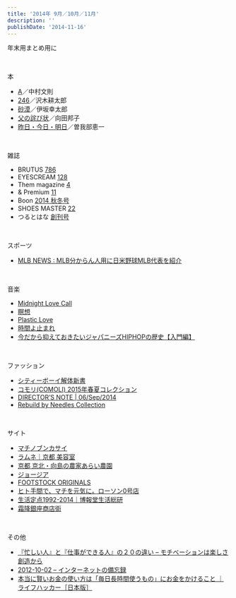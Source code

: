 ```yaml
---
title: '2014年 9月／10月／11月'
description: ''
publishDate: '2014-11-16'
---
```


<p>年末用まとめ用に</p>
<p>&nbsp;</p>
<p>本</p>
<ul>
<li><a href="http://www.amazon.co.jp/dp/4309023029/">A</a>／中村文則</li>
<li><a href="http://www.amazon.co.jp/dp/410123521X/">246</a>／沢木耕太郎</li>
<li><a href="http://www.amazon.co.jp/dp/4101250251/">砂漠</a>／伊坂幸太郎</li>
<li><a href="http://www.amazon.co.jp/dp/4167277212/">父の詫び状</a>／向田邦子</li>
<li><a href="http://www.amazon.co.jp/dp/4480426531/">昨日・今日・明日</a>／曽我部恵一</li>
</ul>
<p>&nbsp;</p>
<p>雑誌</p>
<ul>
<li>BRUTUS <a href="http://www.amazon.co.jp/dp/B0096PPXYS/">786</a></li>
<li>EYESCREAM <a href="http://www.amazon.co.jp/dp/B00M3D5VSI/">128</a></li>
<li>Them magazine <a href="http://www.amazon.co.jp/dp/B00O94B4WQ/">4</a></li>
<li>&amp; Premium <a href="http://www.amazon.co.jp/dp/B00N423DGO/">11</a></li>
<li>Boon <a href="http://www.amazon.co.jp/dp/4396850093/">2014 秋冬号</a></li>
<li>SHOES MASTER <a href="http://www.amazon.co.jp/dp/B00N203HCS/">22</a></li>
<li>つるとはな <a href="http://www.amazon.co.jp/dp/4908155003/">創刊号</a></li>
</ul>
<p>&nbsp;</p>
<p>スポーツ</p>
<ul>
<li><a href="http://blog.livedoor.jp/i6469/archives/41276665.html">MLB NEWS : MLB分からん人用に日米野球MLB代表を紹介</a></li>
</ul>
<p>&nbsp;</p>
<p>音楽</p>
<ul>
<li><a href="https://www.youtube.com/watch?v=4_hY3PAkfp0">Midnight Love Call</a></li>
<li><a href="https://www.youtube.com/watch?v=Msch4W9mgS0">瞑想</a></li>
<li><a href="https://www.youtube.com/watch?v=_yaV47tdisw">Plastic Love</a></li>
<li><a href="https://www.youtube.com/watch?v=FyAYWU6FyL0">時間よ止まれ</a></li>
<li><a href="http://blog.goope.jp/?eid=402">今だから抑えておきたいジャパニーズHIPHOPの歴史【入門編】</a></li>
</ul>
<p>&nbsp;</p>
<p>ファッション</p>
<ul>
<li><a href="http://verone.hatenadiary.com/entry/2014/10/13/124505">シティーボーイ解体新書</a></li>
<li><a href="http://www.fashion-press.net/collections/3529">コモリ(COMOLI) 2015年春夏コレクション</a></li>
<li><a href="http://www.nepenthes.co.jp/directors_note/20140906/dn.html">DIRECTOR’S NOTE | 06/Sep/2014</a></li>
<li><a href="http://www.nepenthes.co.jp/feature/48/f48.html">Rebuild by Needles Collection</a></li>
</ul>
<p>&nbsp;</p>
<p>サイト</p>
<ul>
<li><a href="http://machinobunkasai.info/">マチノブンカサイ</a></li>
<li><a href="http://lamune-kyoto.com/">ラムネ｜京都 美容室</a></li>
<li><a href="http://arai-nouen.net/">京都 京北・向島の農家あらい農園</a></li>
<li><a href="http://www.georgia.jp/">ジョージア</a></li>
<li><a href="http://footstockoriginals.com/">FOOTSTOCK ORIGINALS</a></li>
<li><a href="http://hitotema.lawson.jp/index.html">ヒト手間で、マチを元気に。ローソン0号店</a></li>
<li><a href="http://seikatsusoken.jp/teiten2014/">生活定点1992-2014｜博報堂生活総研</a></li>
<li><a href="http://www.shimofuri-ginza.com/">霜降銀座商店街</a></li>
</ul>
<p>&nbsp;</p>
<p>その他</p>
<ul>
<li><a href="http://d.hatena.ne.jp/favre21/20070927">『忙しい人』と『仕事ができる人』の２０の違い – モチベーションは楽しさ創造から</a></li>
<li><a href="http://hase0831.hatenablog.jp/entries/2012/10/02">2012-10-02 – インターネットの備忘録</a></li>
<li><a href="http://www.lifehacker.jp/2014/09/140928comfortprinciple.html">本当に賢いお金の使い方は「毎日長時間使うもの」にお金をかけること ｜ ライフハッカー［日本版］</a></li>
</ul>

